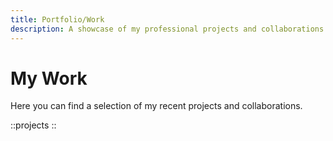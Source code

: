 ```yaml
---
title: Portfolio/Work
description: A showcase of my professional projects and collaborations.
---
```

# My Work

Here you can find a selection of my recent projects and collaborations.

::projects
::
